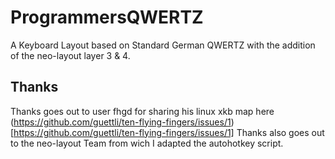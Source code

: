 # ProgrammersQWERTZ
A Keyboard Layout based on Standard German QWERTZ with the addition of the neo-layout layer 3 &amp; 4.

## Thanks
Thanks goes out to user fhgd for sharing his linux xkb map here
(https://github.com/guettli/ten-flying-fingers/issues/1)[https://github.com/guettli/ten-flying-fingers/issues/1]
Thanks also goes out to the neo-layout Team from wich I adapted the autohotkey script.
